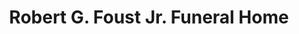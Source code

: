 ---
title: "Robert G. Foust Jr. Funeral Home"
url: /trevorton/robert-g-foust-jr-funeral-home/
shop: Bestattungen
---